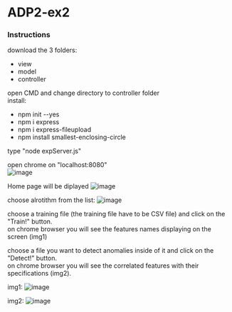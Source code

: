 # ADP2-ex2



### Instructions
download the 3 folders:
* view
* model
* controller

open CMD and change directory to controller folder <br/>
install:
* npm init --yes
* npm i express
* npm i express-fileupload
* npm install smallest-enclosing-circle

type "node expServer.js"

open chrome on "localhost:8080" <br/>
![image](https://user-images.githubusercontent.com/58383829/120113472-46f0e100-c183-11eb-814b-1bff7b5af9d9.png)

Home page will be diplayed
![image](https://user-images.githubusercontent.com/58383829/120111157-861a3480-c179-11eb-8c9c-7c67715f07a2.png)

choose alrotithm from the list:
![image](https://user-images.githubusercontent.com/58383829/120111194-ab0ea780-c179-11eb-9e66-461af9dfa7bd.png)

choose a training file (the training file have to be CSV file) and click on the "Train!" button. <br/>
on chrome browser you will see the features names displaying on the screen (img1)<br/>

choose a file you want to detect anomalies inside of it and click on the "Detect!" button. <br/>
on chrome browser you will see the correlated features with their specifications (img2). <br/>


img1:
![image](https://user-images.githubusercontent.com/58383829/120111274-faed6e80-c179-11eb-8fe9-780215ff8db3.png)

img2:
![image](https://user-images.githubusercontent.com/58383829/120113399-01ccaf00-c183-11eb-841a-7f25482f161c.png)

